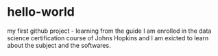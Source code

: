 # hello-world
my first github project - learning from the guide
I am enrolled in the data science certification course of Johns Hopkins and I am exicted to learn about the subject and the softwares. 
